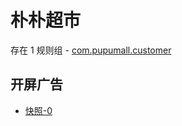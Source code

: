 # 朴朴超市

存在 1 规则组 - [com.pupumall.customer](/src/apps/com.pupumall.customer.ts)

## 开屏广告

- [快照-0](https://i.gkd.li/import/import/12830126)
